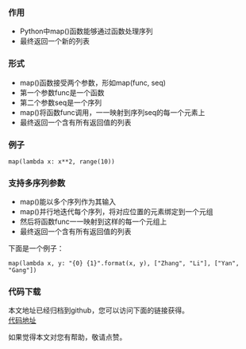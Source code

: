 ### 作用
- Python中map()函数能够通过函数处理序列
- 最终返回一个新的列表

### 形式
- map()函数接受两个参数，形如map(func, seq)
- 第一个参数func是一个函数
- 第二个参数seq是一个序列
- map()将函数func调用，一一映射到序列seq的每一个元素上
- 最终返回一个含有所有返回值的列表

### 例子
```
map(lambda x: x**2, range(10))
```

### 支持多序列参数
- map()能以多个序列作为其输入
- map()并行地迭代每个序列，将对应位置的元素绑定到一个元组
- 然后将函数func一一映射到这样的每一个元组上
- 最终返回一个含有所有返回值的列表

下面是一个例子：
```
map(lambda x, y: "{0} {1}".format(x, y), ["Zhang", "Li"], ["Yan", "Gang"])
```

### 代码下载
本文地址已经归档到github，您可以访问下面的链接获得。  
[代码地址](https://github.com/jumper2014/Asgard/tree/master/practice/func/20180118)

如果觉得本文对您有帮助，敬请点赞。